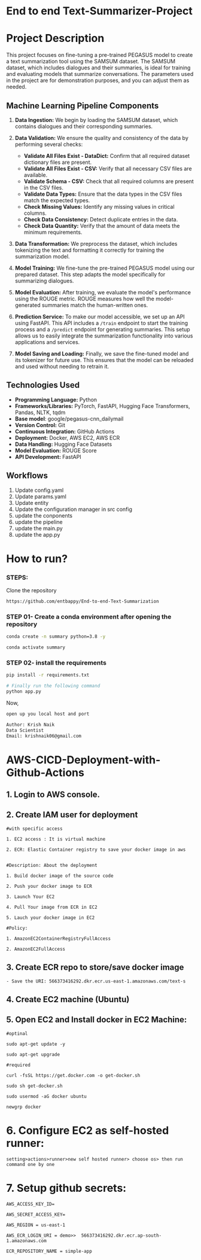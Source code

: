 # End to end Text-Summarizer-Project

# Project Description

This project focuses on fine-tuning a pre-trained PEGASUS model to create a text summarization tool using the SAMSUM dataset. The SAMSUM dataset, which includes dialogues and their summaries, is ideal for training and evaluating models that summarize conversations. The parameters used in the project are for demonstration purposes, and you can adjust them as needed.

## Machine Learning Pipeline Components

1. **Data Ingestion:** We begin by loading the SAMSUM dataset, which contains dialogues and their corresponding summaries.

2. **Data Validation:** We ensure the quality and consistency of the data by performing several checks:

    - **Validate All Files Exist - DataDict:** Confirm that all required dataset dictionary files are present.
    - **Validate All Files Exist - CSV:** Verify that all necessary CSV files are available.
    - **Validate Schema - CSV:** Check that all required columns are present in the CSV files.
    - **Validate Data Types:** Ensure that the data types in the CSV files match the expected types.
    - **Check Missing Values:** Identify any missing values in critical columns.
    - **Check Data Consistency:** Detect duplicate entries in the data.
    - **Check Data Quantity:** Verify that the amount of data meets the minimum requirements.

3. **Data Transformation:** We preprocess the dataset, which includes tokenizing the text and formatting it correctly for training the summarization model.

4. **Model Training:** We fine-tune the pre-trained PEGASUS model using our prepared dataset. This step adapts the model specifically for summarizing dialogues.

5. **Model Evaluation:** After training, we evaluate the model's performance using the ROUGE metric. ROUGE measures how well the model-generated summaries match the human-written ones.

6. **Prediction Service:** To make our model accessible, we set up an API using FastAPI. This API includes a `/train` endpoint to start the training process and a `/predict` endpoint for generating summaries. This setup allows us to easily integrate the summarization functionality into various applications and services.

7. **Model Saving and Loading:** Finally, we save the fine-tuned model and its tokenizer for future use. This ensures that the model can be reloaded and used without needing to retrain it.

## Technologies Used

- **Programming Language:** Python
- **Frameworks/Libraries:** PyTorch, FastAPI, Hugging Face Transformers, Pandas, NLTK, tqdm
- **Base model**: google/pegasus-cnn_dailymail
- **Version Control:** Git
- **Continuous Integration:** GitHub Actions
- **Deployment:** Docker, AWS EC2, AWS ECR
- **Data Handling:** Hugging Face Datasets
- **Model Evaluation:** ROUGE Score
- **API Development:** FastAPI


## Workflows

1. Update config.yaml
2. Update params.yaml
3. Update entity
4. Update the configuration manager in src config
5. update the conponents
6. update the pipeline
7. update the main.py
8. update the app.py


# How to run?
### STEPS:

Clone the repository

```bash
https://github.com/entbappy/End-to-end-Text-Summarization
```
### STEP 01- Create a conda environment after opening the repository

```bash
conda create -n summary python=3.8 -y
```

```bash
conda activate summary
```


### STEP 02- install the requirements
```bash
pip install -r requirements.txt
```


```bash
# Finally run the following command
python app.py
```

Now,
```bash
open up you local host and port
```


```bash
Author: Krish Naik
Data Scientist
Email: krishnaik06@gmail.com

```



# AWS-CICD-Deployment-with-Github-Actions

## 1. Login to AWS console.

## 2. Create IAM user for deployment

	#with specific access

	1. EC2 access : It is virtual machine

	2. ECR: Elastic Container registry to save your docker image in aws


	#Description: About the deployment

	1. Build docker image of the source code

	2. Push your docker image to ECR

	3. Launch Your EC2 

	4. Pull Your image from ECR in EC2

	5. Lauch your docker image in EC2

	#Policy:

	1. AmazonEC2ContainerRegistryFullAccess

	2. AmazonEC2FullAccess

	
## 3. Create ECR repo to store/save docker image
    - Save the URI: 566373416292.dkr.ecr.us-east-1.amazonaws.com/text-s

	
## 4. Create EC2 machine (Ubuntu) 

## 5. Open EC2 and Install docker in EC2 Machine:
	
	
	#optinal

	sudo apt-get update -y

	sudo apt-get upgrade
	
	#required

	curl -fsSL https://get.docker.com -o get-docker.sh

	sudo sh get-docker.sh

	sudo usermod -aG docker ubuntu

	newgrp docker
	
# 6. Configure EC2 as self-hosted runner:
    setting>actions>runner>new self hosted runner> choose os> then run command one by one


# 7. Setup github secrets:

    AWS_ACCESS_KEY_ID=

    AWS_SECRET_ACCESS_KEY=

    AWS_REGION = us-east-1

    AWS_ECR_LOGIN_URI = demo>>  566373416292.dkr.ecr.ap-south-1.amazonaws.com

    ECR_REPOSITORY_NAME = simple-app
